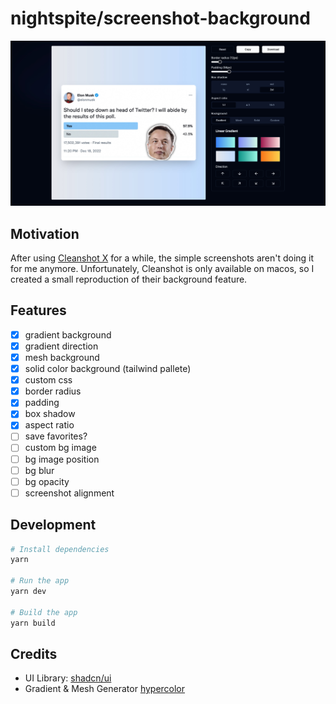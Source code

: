 # nightspite/screenshot-background

![Screenshot](public/og.jpg)

## Motivation

After using [Cleanshot X](https://cleanshot.com/) for a while, the simple screenshots aren't doing it for me anymore. Unfortunately, Cleanshot is only available on macos, so I created a small reproduction of their background feature.

## Features

- [x] gradient background
- [x] gradient direction
- [x] mesh background
- [x] solid color background (tailwind pallete)
- [x] custom css
- [x] border radius
- [x] padding
- [x] box shadow
- [x] aspect ratio
- [ ] save favorites?
- [ ] custom bg image
- [ ] bg image position
- [ ] bg blur
- [ ] bg opacity
- [ ] screenshot alignment

## Development

```bash
# Install dependencies
yarn

# Run the app
yarn dev

# Build the app
yarn build
```

## Credits

- UI Library: [shadcn/ui](https://ui.shadcn.com/)
- Gradient & Mesh Generator [hypercolor](https://hypercolor.dev/)
